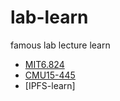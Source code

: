 # lab-learn
famous lab lecture learn

- [MIT6.824](6.824-lab/0catagory.md)
- [CMU15-445](15-445-lab/0catagory.md)
- [IPFS-learn]
